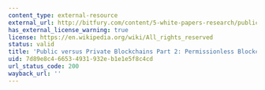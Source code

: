 ```yaml
---
content_type: external-resource
external_url: http://bitfury.com/content/5-white-papers-research/public-vs-private-pt2-1.pdf
has_external_license_warning: true
license: https://en.wikipedia.org/wiki/All_rights_reserved
status: valid
title: 'Public versus Private Blockchains Part 2: Permissionless Blockchains (PDF)'
uid: 7d89e8c4-6653-4931-932e-b1e1e5f8c4cd
url_status_code: 200
wayback_url: ''
---
```

